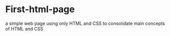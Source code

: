 # First-html-page
a simple web page using only HTML and CSS to consolidate main concepts of HTML and CSS
